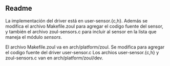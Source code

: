 ## Readme

La implementación del driver está en user-sensor.{c,h}. 
Además se modifica el archivo Makefile.zoul para agregar el codigo fuente del sensor, y también el archivo zoul-sensors.c para incluir al sensor en la lista que maneja el módulo *sensors*.

El archivo Makefile.zoul va en arch/platform/zoul. Se modifica para agregar el codigo fuente del driver user-sensor.c
Los archios user-sensor.{c,h} y zoul-sensors.c van en arch/platform/zoul/dev.
